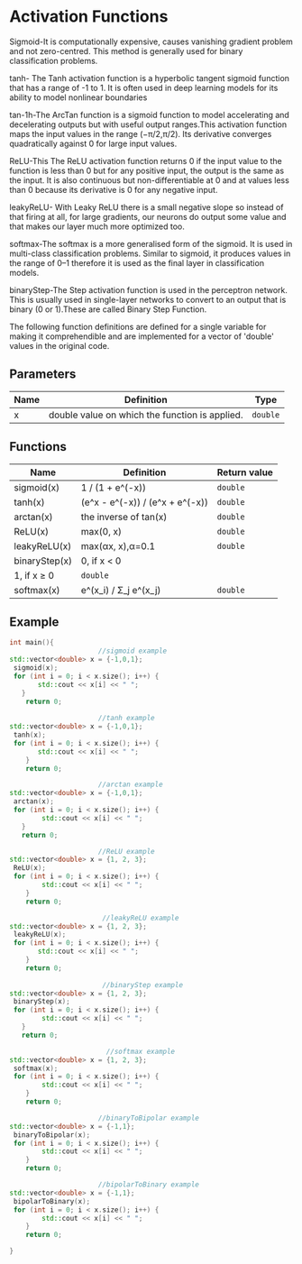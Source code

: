 # Activation Functions 

Sigmoid-It is computationally expensive, causes vanishing gradient problem and not zero-centred. This method is generally used for binary classification problems.

tanh- The Tanh activation function is a hyperbolic tangent sigmoid function that has a range of -1 to 1. It is often used in deep learning models for its ability to model nonlinear boundaries

tan-1h-The ArcTan function is a sigmoid function to model accelerating and decelerating outputs but with useful output ranges.This activation function maps the input values in the range (−π/2,π/2). Its derivative converges quadratically against 0 for large input values.

ReLU-This The ReLU activation function returns 0 if the input value to the function is less than 0 but for any positive input, the output is the same as the input. It is also continuous but non-differentiable at 0 and at values less than 0 because its derivative is 0 for any negative input.

leakyReLU- With Leaky ReLU there is a small negative slope so instead of that firing at all, for large gradients, our neurons do output some value and that makes our layer much more optimized too.

softmax-The softmax is a more generalised form of the sigmoid. It is used in multi-class classification problems. Similar to sigmoid, it produces values in the range of 0–1 therefore it is used as the final layer in classification models.

binaryStep-The Step activation function is used in the perceptron network. This is usually used in single-layer networks to convert to an output that is binary (0 or 1).These are called Binary Step Function.


The following function definitions are defined for a single variable for making it comprehendible and are implemented for a vector of 'double' values in the original code.
## Parameters

| Name         | Definition                                 | Type         |
|--------------|--------------------------------------------|--------------|
|   x          |      double value on which the function is applied.                                      | `double` |


## Functions

| Name                                   | Definition                                    | Return value  |
|----------------------------------------|-----------------------------------------------|---------------|
|sigmoid(x)|             1 / (1 + e^(-x)) |                    `double` |
|tanh(x)|                (e^x - e^(-x)) / (e^x + e^(-x)) |     `double` |
|arctan(x)|              the inverse of tan(x) |               `double` |
|ReLU(x)|                max(0, x) |                           `double` |
|leakyReLU(x)|           max(αx, x),α=0.1 |                    `double` |
|binaryStep(x)|          0, if x < 0
                         1, if x ≥ 0 |                         `double` |
|softmax(x)|             e^(x_i) / Σ_j e^(x_j)   |             `double` |


## Example

```cpp
int main(){
                      //sigmoid example    
std::vector<double> x = {-1,0,1};
 sigmoid(x);
 for (int i = 0; i < x.size(); i++) {
       std::cout << x[i] << " ";
   }
    return 0;
   
                      //tanh example
std::vector<double> x = {-1,0,1};
 tanh(x);
 for (int i = 0; i < x.size(); i++) {
       std::cout << x[i] << " ";
    }
    return 0;

                      //arctan example
std::vector<double> x = {-1,0,1};
 arctan(x);
 for (int i = 0; i < x.size(); i++) {
        std::cout << x[i] << " ";
   }
   return 0;

                      //ReLU example
std::vector<double> x = {1, 2, 3};
 ReLU(x);
 for (int i = 0; i < x.size(); i++) {
        std::cout << x[i] << " ";
    }
    return 0;

                       //leakyReLU example
std::vector<double> x = {1, 2, 3};
 leakyReLU(x);
 for (int i = 0; i < x.size(); i++) {
       std::cout << x[i] << " ";
    }
    return 0;
    
                       //binaryStep example
std::vector<double> x = {1, 2, 3};
 binaryStep(x);
 for (int i = 0; i < x.size(); i++) {
        std::cout << x[i] << " ";
   }
   return 0;

                        //softmax example
std::vector<double> x = {1, 2, 3};
 softmax(x);
 for (int i = 0; i < x.size(); i++) {
        std::cout << x[i] << " ";
    }
    return 0;

                      //binaryToBipolar example   
std::vector<double> x = {-1,1};
 binaryToBipolar(x);
 for (int i = 0; i < x.size(); i++) {
        std::cout << x[i] << " ";
    }
    return 0;

                      //bipolarToBinary example    
std::vector<double> x = {-1,1};
 bipolarToBinary(x);
 for (int i = 0; i < x.size(); i++) {
        std::cout << x[i] << " ";
    }
    return 0;

}
```